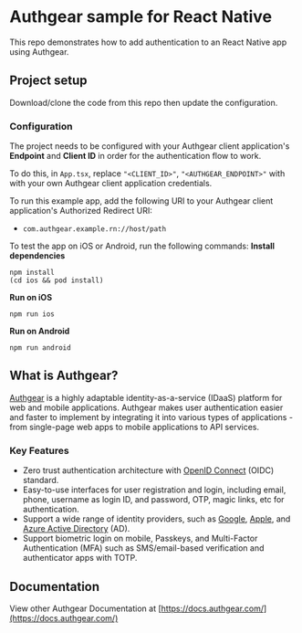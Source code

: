 # Authgear sample for React Native

This repo demonstrates how to add authentication to an React Native app using Authgear.

## Project setup

Download/clone the code from this repo then update the configuration.

### Configuration

The project needs to be configured with your Authgear client application's **Endpoint** and **Client ID** in order for the authentication flow to work.

To do this, in `App.tsx`, replace `"<CLIENT_ID>"`, `"<AUTHGEAR_ENDPOINT>"` with with your own Authgear client application credentials.

To run this example app, add the following URI to your Authgear client application's Authorized Redirect URI:

- `com.authgear.example.rn://host/path`

To test the app on iOS or Android, run the following commands:
**Install dependencies**
```
npm install
(cd ios && pod install)
```
**Run on iOS**
```
npm run ios
```
**Run on Android**
```
npm run android
```

## What is Authgear?

[Authgear](https://www.authgear.com/) is a highly adaptable identity-as-a-service (IDaaS) platform for web and mobile applications.
Authgear makes user authentication easier and faster to implement by integrating it into various types of applications - from single-page web apps to mobile applications to API services.

### Key Features

- Zero trust authentication architecture with [OpenID Connect](https://openid.net/developers/how-connect-works/) (OIDC) standard.
- Easy-to-use interfaces for user registration and login, including email, phone, username as login ID, and password, OTP, magic links, etc for authentication.
- Support a wide range of identity providers, such as [Google](https://developers.google.com/identity), [Apple](https://support.apple.com/en-gb/guide/deployment/depa64848f3a/web), and [Azure Active Directory](https://azure.microsoft.com/en-gb/products/active-directory/) (AD).
- Support biometric login on mobile, Passkeys, and Multi-Factor Authentication (MFA) such as SMS/email-based verification and authenticator apps with TOTP.

## Documentation

View other Authgear Documentation at [https://docs.authgear.com/](https://docs.authgear.com/)
